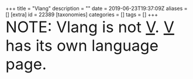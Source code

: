 +++
title = "Vlang"
description = ""
date = 2019-06-23T19:37:09Z
aliases = []
[extra]
id = 22389
[taxonomies]
categories = []
tags = []
+++
<span style="font-size:3em;strong;">NOTE: Vlang is not [V](https://rosettacode.org/wiki/:Category:V).
[V](https://rosettacode.org/wiki/:Category:V) has its own language page.</span>
